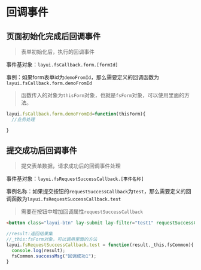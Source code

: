 # 回调事件

## 页面初始化完成后回调事件

> 表单初始化后，执行的回调事件

事件基对象：`layui.fsCallback.form.[formId]`

事例：如果form表单id为`demoFromId`，那么需要定义的回调函数为`layui.fsCallback.form.demoFromId`


> 函数传入的对象为`thisForm`对象，也就是`fsForm`对象，可以使用里面的方法。


```javascript
layui.fsCallback.form.demoFromId=function(thisForm){
  //业务处理

}
```

## 提交成功后回调事件

> 提交表单数据，请求成功后的回调事件处理

事件基对象：`layui.fsRequestSuccessCallback.[事件名称]`

事例名称：如果提交按钮的`requestSuccessCallback`为`test`，那么需要定义的回调函数为`layui.fsRequestSuccessCallback.test`


> 需要在按钮中增加回调属性`requestSuccessCallback`


```html
<button class="layui-btn" lay-submit lay-filter="test1" requestSuccessCallback="test" url="/fsbus/DEMO1002">提交</button>
```

```javascript
//result:返回结果集
//_this:fsForm对象，可以调用里面的方法
layui.fsRequestSuccessCallback.test = function(result,_this,fsCommon){
  console.log(result);
  fsCommon.successMsg("回调成功1");
}
```
